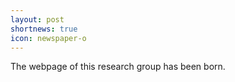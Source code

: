 ```yaml
---
layout: post
shortnews: true
icon: newspaper-o
---
```


The webpage of this research group has been born.
